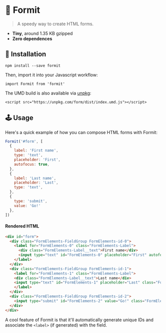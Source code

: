 # 🐇 Formit

> A speedy way to create HTML forms.

* **Tiny**, around 1.35 KB gzipped
* **Zero dependences**

## 🔧 Installation

```
npm install --save formit
```

Then, import it into your Javascript workflow:

```
import Formit from 'formit'
```

The UMD build is also available via [unpkg](https://unpkg.com):

```
<script src="https://unpkg.com/form/dist/index.umd.js"></script>
```


## 🕹 Usage

Here's a quick example of how you can compose HTML forms with Formit:

```js
Formit('#form', [
  {
    label: 'First name',
    type: 'text',
    placeholder: 'First',
    autofocus: true,
  },
  {
    label: 'Last name',
    placeholder: 'Last',
    type: 'text',
  },
  {
    type: 'submit',
    value: 'Go!'
  },
])
```

#### Rendered HTML

```html
<div id="form">
  <div class="FormElements-FieldGroup FormElements-id-0">
    <label for="FormElements-0" class="FormElements-Label">
      <div class="FormElements-Label__text">First name</div>
      <input type="text" id="FormElements-0" placeholder="First" autofocus="true" class="FormElements-Field">
    </label>
  </div>
  <div class="FormElements-FieldGroup FormElements-id-1">
    <label for="FormElements-1" class="FormElements-Label">
    <div class="FormElements-Label__text">Last name</div>
    <input type="text" id="FormElements-1" placeholder="Last" class="FormElements-Field">
    </label>
  </div>
  <div class="FormElements-FieldGroup FormElements-id-2">
    <input type="submit" id="FormElements-2" value="Go!" class="FormElements-Field">
  </div>
</div>
```

A cool feature of Formit is that it'll automatically generate unique IDs and associate the `<label>` (if generated) with the field.

